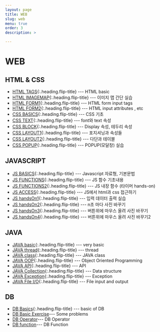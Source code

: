 ```yaml
---
layout: page
title: WEB
slug: web
menu: true
order: 3
description: >

---
```

# WEB

## HTML & CSS

* [HTML TAGS]{:.heading.flip-title} --- HTML basic
* [HTML IMAGEMAP]{:.heading.flip-title} --- 이미지 맵 간단 실습
* [HTML FORM1]{:.heading.flip-title} ---  HTML form input tags
* [HTML FORM2]{:.heading.flip-title} ---  HTML input attributes , etc
* [CSS BASICS]{:.heading.flip-title} --- CSS 기초
* [CSS TEXT]{:.heading.flip-title} --- font와 text 속성
* [CSS BLOCK]{:.heading.flip-title} --- Display 속성, 테두리 속성
* [CSS LAYOUT1]{:.heading.flip-title} --- 포지셔닝과 속성들 
* [CSS LAYOUT2]{:.heading.flip-title} --- 다단과 테이블 
* [CSS POPUP]{:.heading.flip-title} --- POPUP(모달창) 실습

## JAVASCRIPT

- [JS BASICS]{:.heading.flip-title} --- Javascript 자료형, 기본문법
- [JS FUNCTIONS]{:.heading.flip-title} --- JS 함수 기초내용
- [JS FUNCTIONS2]{:.heading.flip-title} --- JS 내장 함수 (타이머 hands-on)
- [JS ACCESS]{:.heading.flip-title} --- JS에서 html과 css 접근하기
- [JS handsOn1]{:.heading.flip-title} --- 입력 데이터 출력 실습 
- [JS handsOn2]{:.heading.flip-title} --- n초 마다 사진 바꾸기
- [JS handsOn3]{:.heading.flip-title} --- 버튼위에 마우스 올려 사진 바꾸기
- [JS handsOn4]{:.heading.flip-title} --- 버튼위에 마우스 올려 사진 바꾸기2

## JAVA

* [JAVA basic]{:.heading.flip-title} --- very basic
* [JAVA thread]{:.heading.flip-title} --- thread
* [JAVA class]{:.heading.flip-title} --- JAVA class
* [JAVA OOP]{:.heading.flip-title} --- Object Oriented Programming
* [JAVA API]{:.heading.flip-title} --- API
* [JAVA Collection]{:.heading.flip-title} --- Data structure
* [JAVA Exception]{:.heading.flip-title} --- Exception
* [JAVA File I/O]{:.heading.flip-title} --- File input and output


## DB

- [DB Basics]{:.heading.flip-title} --- basic of DB
- [DB Basic Exercise]--- Some problems
- [DB Operator]--- DB Operator
- [DB function]--- DB Function





[HTML TAGS]: 2020-10-20-HTML_tag/
[HTML IMAGEMAP]: 2020-10-20-HTML_이미지맵/
[HTML FORM1]: 2020-10-21-HTML_formInput/
[HTML FORM2]: 2020-10-21-HTML_formInput2/
[CSS BASICS]: 2020-10-22-CSS기초/
[CSS BLOCK]: 2020-10-26-CSS_블록/
[CSS LAYOUT1]: 2020-10-27-CSS_layout1/
[CSS LAYOUT2]: 2020-10-27-CSS_layout2/
[CSS TEXT]: 2020-10-24-CSS_텍스트/
[CSS POPUP]: 2020-10-28-CSS_모달창/

[JS BASICS]: 2020-11-02-JS_BASICS/
[JS FUNCTIONS]: 2020-11-03-JS_FUNC/
[JS FUNCTIONS2]: 2020-11-03-JS_FUNC2/
[JS ACCESS]: 2020-11-04-JS문서접근/
[JS handsOn1]: 2020-11-04-JS_HO1/
[JS handsOn2]: 2020-11-06-JS_HO2/
[JS handsOn3]: 2020-11-07-JS_HO3/
[JS handsOn4]: 2020-11-07-JS_HO4/
[JAVA basic]: 2020-08-26-JAVAbasic/
[JAVA thread]: 2020-09-02-JAVA_Thread/
[JAVA OOP]: 2020-09-10-JAVA_OOP/
[JAVA class]: 2020-09-07-JAVA_Class/
[JAVA API]: 2020-09-15-JAVA_API/
[JAVA Collection]: 2020-09-23-JAVA_Colletion/
[JAVA Exception]: 2020-09-25-JAVA_Exception/
[JAVA File I/O]: 2020-09-29-JAVA_FileIO/
[DB Basics]: 2020-10-08-DB_Basics/
[DB Basic Exercise]: 2020-10-09-DB_기초문제/
[DB Operator]: 2020-10-10-DB_연산자/
[DB function]: 2020-10-13-DB_함수/

